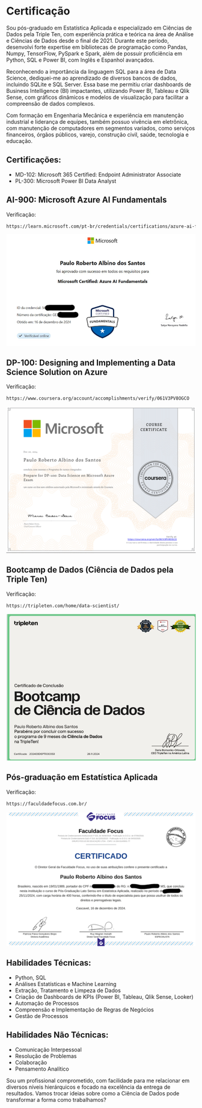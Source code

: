 # Certificação


Sou pós-graduado em Estatística Aplicada e especializado em Ciências de Dados pela Triple Ten, com experiência prática e teórica na área de Análise e Ciências de Dados desde o final de 2021. Durante este período, desenvolvi forte expertise em bibliotecas de programação como Pandas, Numpy, TensorFlow, PySpark e Spark, além de possuir proficiência em Python, SQL e Power BI, com Inglês e Espanhol avançados.

Reconhecendo a importância da linguagem SQL para a área de Data Science, dediquei-me ao aprendizado de diversos bancos de dados, incluindo SQLite e SQL Server. Essa base me permitiu criar dashboards de Business Intelligence (BI) impactantes, utilizando Power BI, Tableau e Qlik Sense, com gráficos dinâmicos e modelos de visualização para facilitar a compreensão de dados complexos.

Com formação em Engenharia Mecânica e experiência em manutenção industrial e liderança de equipes, também possuo vivência em eletrônica, com manutenção de computadores em segmentos variados, como serviços financeiros, órgãos públicos, varejo, construção civil, saúde, tecnologia e educação.

## Certificações:

- MD-102: Microsoft 365 Certified: Endpoint Administrator Associate
- PL-300: Microsoft Power BI Data Analyst

## AI-900: Microsoft Azure AI Fundamentals
Verificação:  
``` bash
https://learn.microsoft.com/pt-br/credentials/certifications/azure-ai-fundamentals/?practice-assessment-type=certification
```
![image](https://github.com/paulo-santos-ds/certification/blob/main/imagem%20certificados/AI-900.png)



## DP-100: Designing and Implementing a Data Science Solution on Azure
Verificação:
```bash
https://www.coursera.org/account/accomplishments/verify/061V3PV8OGCO
```
![image](https://github.com/paulo-santos-ds/certification/blob/main/imagem%20certificados/dp-100.png)


## Bootcamp de Dados (Ciência de Dados pela Triple Ten)
Verificação:
```bash
https://tripleten.com/home/data-scientist/
```
![image](https://github.com/paulo-santos-ds/certification/blob/main/imagem%20certificados/Bootcamp%20Dados.png)



## Pós-graduação em Estatística Aplicada
Verificação:
```bash
https://faculdadefocus.com.br/
```
![image](https://github.com/paulo-santos-ds/certification/blob/main/imagem%20certificados/Pos%20Gradua%C3%A7%C3%A3o%20estatistica%20aplicada.png)



## Habilidades Técnicas:
- Python, SQL
- Análises Estatísticas e Machine Learning
- Extração, Tratamento e Limpeza de Dados
- Criação de Dashboards de KPIs (Power BI, Tableau, Qlik Sense, Looker)
- Automação de Processos
- Compreensão e Implementação de Regras de Negócios
- Gestão de Processos

## Habilidades Não Técnicas:
- Comunicação Interpessoal
- Resolução de Problemas
- Colaboração
- Pensamento Analítico

Sou um profissional comprometido, com facilidade para me relacionar em diversos níveis hierárquicos e focado na
excelência da entrega de resultados. Vamos trocar ideias sobre como a Ciência de Dados pode transformar a forma como trabalhamos?



[def]: https://github.com/paulo-santos-ds/certification/blob/maind/imagem%20certificados/Bootcamp%20Dados.png
